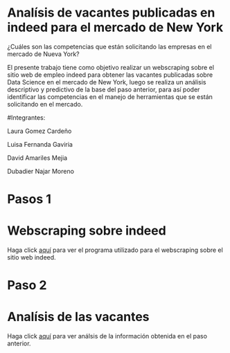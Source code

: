 # Analísis de vacantes publicadas en indeed para el mercado de New York

¿Cuáles son las competencias que están solicitando las empresas en el mercado de Nueva York?

El presente trabajo tiene como objetivo realizar un webscraping sobre el sitio web de empleo indeed para obtener las vacantes publicadas sobre Data Science en el mercado de New York, luego se realiza un análisis descriptivo y predictivo de la base del paso anterior, para así poder identificar las competencias en el manejo de herramientas que se están solicitando en el mercado.

#Integrantes:

Laura Gomez Cardeño

Luisa Fernanda Gaviria

David Amariles Mejia

Dubadier Najar Moreno


# Pasos 1

# Webscraping sobre indeed
Haga click [aquí](https://colab.research.google.com/drive/1uis686q5rcqX1-xif3465CP__HIwPLHW#scrollTo=myeQdhizrvNg) para ver el programa utilizado para el webscraping sobre el sitio web indeed.

# Paso 2

# Analísis de las vacantes
Haga click [aquí](https://colab.research.google.com/drive/1Rmn-rFA0uanooAEZt_5sfPcxSkPG90QW#scrollTo=-Gn04EHEiTwc) para ver análsis de la información obtenida en el paso anterior.




